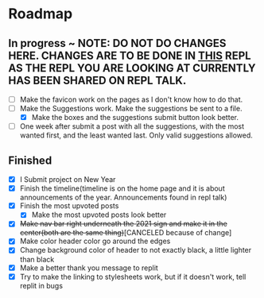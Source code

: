 # Roadmap

## In progress ~ NOTE: DO NOT DO CHANGES HERE. CHANGES ARE TO BE DONE IN [THIS](https://replit.com/@Whippingdot/Replit-2021) REPL AS THE REPL YOU ARE LOOKING AT CURRENTLY HAS BEEN SHARED ON REPL TALK.
- [ ] Make the favicon work on the pages as I don't know how to do that.
- [ ] Make the Suggestions work. Make the suggestions be sent to a file.
  - [X] Make the boxes and the suggestions submit button look better.
- [ ] One week after submit a post with all the suggestions, with the most wanted first, and the least wanted last. Only valid suggestions allowed.

## Finished
- [X] I Submit project on New Year
- [X] Finish the timeline(timeline is on the home page and it is about announcements of the year. Announcements found in repl talk)
- [X] Finish the most upvoted posts
  - [X] Make the most upvoted posts look better
- [X] ~~Make nav bar right underneath the 2021 sign and make it in the center(both are the same thing)~~[CANCELED because of change]
- [X] Make color header color go around the edges
- [X] Change background color of header to not exactly black, a little lighter than black
- [X] Make a better thank you message to replit
- [X] Try to make the linking to stylesheets work, but if it doesn't work, tell replit in bugs
